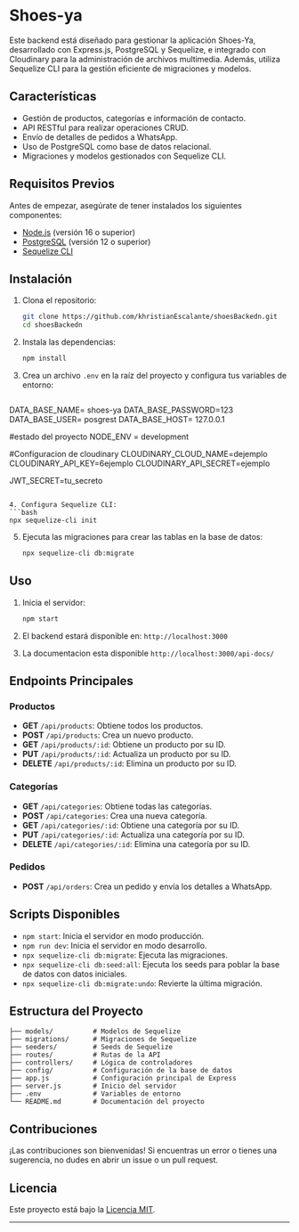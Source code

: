 # Shoes-ya

Este backend está diseñado para gestionar la aplicación Shoes-Ya, desarrollado con Express.js, PostgreSQL y Sequelize, e integrado con Cloudinary para la administración de archivos multimedia. Además, utiliza Sequelize CLI para la gestión eficiente de migraciones y modelos.
## Características
- Gestión de productos, categorías e información de contacto.
- API RESTful para realizar operaciones CRUD.
- Envío de detalles de pedidos a WhatsApp.
- Uso de PostgreSQL como base de datos relacional.
- Migraciones y modelos gestionados con Sequelize CLI.

## Requisitos Previos
Antes de empezar, asegúrate de tener instalados los siguientes componentes:

- [Node.js](https://nodejs.org/) (versión 16 o superior)
- [PostgreSQL](https://www.postgresql.org/) (versión 12 o superior)
- [Sequelize CLI](https://sequelize.org/)

## Instalación

1. Clona el repositorio:
   ```bash
   git clone https://github.com/khristianEscalante/shoesBackedn.git
   cd shoesBackedn
   ```

2. Instala las dependencias:
   ```bash
   npm install
   ```

3. Crea un archivo `.env` en la raíz del proyecto y configura tus variables de entorno:
   ```env
  DATA_BASE_NAME= shoes-ya
DATA_BASE_PASSWORD=123
DATA_BASE_USER= posgrest
DATA_BASE_HOST= 127.0.0.1

#estado del proyecto
NODE_ENV = development

#Configuracion de cloudinary
CLOUDINARY_CLOUD_NAME=dejemplo
CLOUDINARY_API_KEY=6ejemplo
CLOUDINARY_API_SECRET=ejemplo


JWT_SECRET=tu_secreto
   ```

4. Configura Sequelize CLI:
   ```bash
   npx sequelize-cli init
   ```

5. Ejecuta las migraciones para crear las tablas en la base de datos:
   ```bash
   npx sequelize-cli db:migrate
   ```

## Uso

1. Inicia el servidor:
   ```bash
   npm start
   ```

2. El backend estará disponible en: `http://localhost:3000`
3. La documentacion esta disponible `http://localhost:3000/api-docs/`

## Endpoints Principales

### Productos
- **GET** `/api/products`: Obtiene todos los productos.
- **POST** `/api/products`: Crea un nuevo producto.
- **GET** `/api/products/:id`: Obtiene un producto por su ID.
- **PUT** `/api/products/:id`: Actualiza un producto por su ID.
- **DELETE** `/api/products/:id`: Elimina un producto por su ID.

### Categorías
- **GET** `/api/categories`: Obtiene todas las categorías.
- **POST** `/api/categories`: Crea una nueva categoría.
- **GET** `/api/categories/:id`: Obtiene una categoría por su ID.
- **PUT** `/api/categories/:id`: Actualiza una categoría por su ID.
- **DELETE** `/api/categories/:id`: Elimina una categoría por su ID.

### Pedidos
- **POST** `/api/orders`: Crea un pedido y envía los detalles a WhatsApp.

## Scripts Disponibles

- `npm start`: Inicia el servidor en modo producción.
- `npm run dev`: Inicia el servidor en modo desarrollo.
- `npx sequelize-cli db:migrate`: Ejecuta las migraciones.
- `npx sequelize-cli db:seed:all`: Ejecuta los seeds para poblar la base de datos con datos iniciales.
- `npx sequelize-cli db:migrate:undo`: Revierte la última migración.

## Estructura del Proyecto
```plaintext
├── models/          # Modelos de Sequelize
├── migrations/      # Migraciones de Sequelize
├── seeders/         # Seeds de Sequelize
├── routes/          # Rutas de la API
├── controllers/     # Lógica de controladores
├── config/          # Configuración de la base de datos
├── app.js           # Configuración principal de Express
├── server.js        # Inicio del servidor
├── .env             # Variables de entorno
└── README.md        # Documentación del proyecto
```

## Contribuciones
¡Las contribuciones son bienvenidas! Si encuentras un error o tienes una sugerencia, no dudes en abrir un issue o un pull request.

## Licencia
Este proyecto está bajo la [Licencia MIT](./LICENSE).

---
